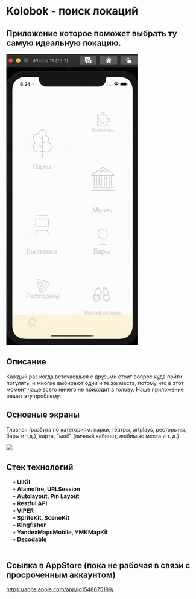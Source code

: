 # Kolobok - поиск локаций

## Приложение которое поможет выбрать ту самую идеальную локацию.

![mi](https://github.com/Mehrafruz/Kolobok/blob/master/Hi.gif)

## Описание
Каждый раз когда встечаешься с друзьми стоит вопрос куда пойти погулять, и многие выбирают одни и те же места, потому что в этот момент чаще всего ничего не приходит в голову. Наше приложение решит эту проблему.

## Основные экраны
Главная (разбита по категориям: парки, театры, artplays, ресторыны, бары и т.д.), карта, "моё" (личный кабинет, любимые места и т. д.)



<img src="bgImage2.png"/>

## Стек технологий
</tr>
    <td> 
    <b style="font-size:15px">
    &nbsp;&nbsp;&nbsp;&nbsp;   ◦ UIKit <br/> 
    &nbsp;&nbsp;&nbsp;&nbsp;  ◦ Alamofire, URLSession<br/>
     &nbsp;&nbsp;&nbsp;&nbsp;  ◦ Autolayout, Pin Layout <br/>
      &nbsp;&nbsp;&nbsp;&nbsp;  ◦ Restful API<br/>
        &nbsp;&nbsp;&nbsp;&nbsp;  ◦ VIPER <br/>
         &nbsp;&nbsp;&nbsp;&nbsp;  ◦ SpriteKit, SceneKit <br/>
         &nbsp;&nbsp;&nbsp;&nbsp;  ◦ Kingfisher<br/>
          &nbsp;&nbsp;&nbsp;&nbsp;   ◦ YandexMapsMobile, YMKMapKit<br/>
           &nbsp;&nbsp;&nbsp;&nbsp;  ◦ Decodable<br/>
           </b>
    </td>
 </tr>
<br/> 

## Ссылка в AppStore (пока не рабочая в связи с просроченным аккаунтом)
https://apps.apple.com/app/id1548675189/
